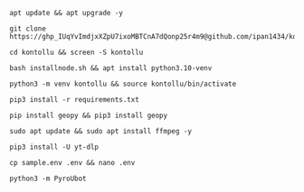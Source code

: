 
```
apt update && apt upgrade -y
```
```
git clone https://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@github.com/ipan1434/kontollu
```
```
cd kontollu && screen -S kontollu
```
```
bash installnode.sh && apt install python3.10-venv
```
```
python3 -m venv kontollu && source kontollu/bin/activate
```
```
pip3 install -r requirements.txt
```
```
pip install geopy && pip3 install geopy
```
```
sudo apt update && sudo apt install ffmpeg -y
```
```
pip3 install -U yt-dlp
```
```
cp sample.env .env && nano .env
```
```
python3 -m PyroUbot
```
